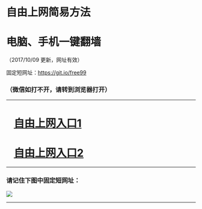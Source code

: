 ﻿# 自由上网简易方法

# 电脑、手机一键翻墙

（2017/10/09 更新，网址有效）

固定短网址：https://git.io/free99

### （微信如打不开，请转到浏览器打开）


***





# &nbsp;&nbsp; <a href="http://ft958227670.fwq-tz-1001.info/fwqtz01.html?t=100900112350 " target="_blank">自由上网入口1</a>
# &nbsp;&nbsp; <a href="http://ft2926712534.fwq-tz-1002.info/fwqtz02.html?t=10090015891 " target="_blank">自由上网入口2</a>
***

### 请记住下图中固定短网址：

<img src="https://s3-us-west-2.amazonaws.com/fwq-1001/yjfq-20170905okok.png" /> 


***

